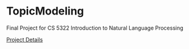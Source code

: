 # TopicModeling
Final Project for CS 5322 Introduction to Natural Language Processing

[Project Details](https://github.com/Mikecamdo/TopicModeling/blob/main/5322s23proj.pdf)
